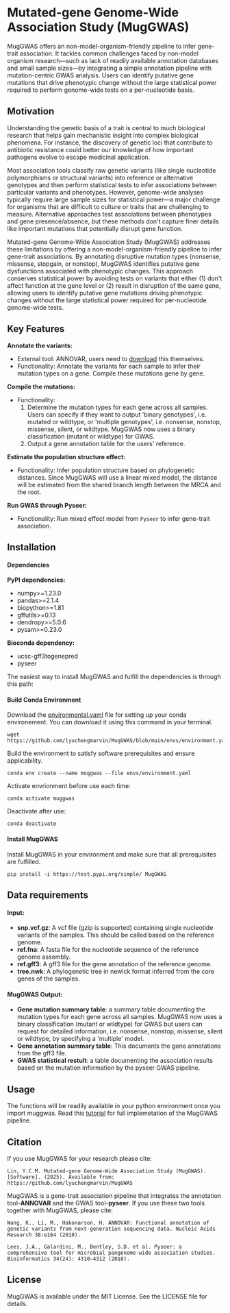 # **Mutated-gene Genome-Wide Association Study (MugGWAS)**

MugGWAS offers an non-model-organism-friendly pipeline to infer gene-trait association. It tackles common challenges faced by non-model organism research—such as lack of readily available annotation databases and small sample sizes—by integrating a simple annotation pipeline with mutation-centric GWAS analysis. Users can identify putative gene mutations that drive phenotypic change without the large statistical power required to perform genome-wide tests on a per-nucleotide basis.

## Motivation

Understanding the genetic basis of a trait is central to much biological research that helps gain mechanistic insight into complex biological phenomena. For instance, the discovery of genetic loci that contribute to antibiotic resistance could better our knowledge of how important pathogens evolve to escape medicinal application. 

Most association tools classify raw genetic variants (like single nucleotide polymorphisms or structural variants) into reference or alternative genotypes and then perform statistical tests to infer associations between particular variants and phenotypes. However, genome-wide analyses typically require large sample sizes for statistical power—a major challenge for organisms that are difficult to culture or traits that are challenging to measure. Alternative approaches test associations between phenotypes and gene presence/absence, but these methods don't capture finer details like important mutations that potentially disrupt gene function.

Mutated-gene Genome-Wide Association Study (MugGWAS) addresses these limitations by offering a non-model-organism-friendly pipeline to infer gene-trait associations. By annotating disruptive mutation types (nonsense, missense, stopgain, or nonstop), MugGWAS identifies putative gene dysfunctions associated with phenotypic changes. This approach conserves statistical power by avoiding tests on variants that either (1) don't affect function at the gene level or (2) result in disruption of the same gene, allowing users to identify putative gene mutations driving phenotypic changes without the large statistical power required for per-nucleotide genome-wide tests.

## Key Features

**Annotate the variants:**
- External tool: ANNOVAR, users need to [download](https://annovar.openbioinformatics.org/en/latest/user-guide/download/) this themselves.
- Functionality: Annotate the variants for each sample to infer their mutation types on a gene. Compile these mutations gene by gene.

**Compile the mutations:**
- Functionality: 
  1. Determine the mutation types for each gene across all samples. Users can specify if they want to output 'binary genotypes', i.e. mutated or wildtype, or 'multiple genotypes', i.e. nonsense, nonstop, missense, silent, or wildtype. MugGWAS now uses a binary classification (mutant or wildtype) for GWAS.
  2. Output a gene annotation table for the users' reference.

**Estimate the population structure effect:**
- Functionality: Infer population structure based on phylogenetic distances. Since MugGWAS will use a linear mixed model, the distance will be estimated from the shared branch length between the MRCA and the root.

**Run GWAS through Pyseer:**
- Functionality: Run mixed effect model from `Pyseer` to infer gene-trait association.

## Installation

#### Dependencies
**PyPI dependencies:**
- numpy>=1.23.0
- pandas>=2.1.4
- biopython>=1.81
- gffutils>=0.13
- dendropy>=5.0.6
- pysam>=0.23.0

**Bioconda dependency:**
- ucsc-gff3togenepred
- pyseer

The easiest way to install MugGWAS and fulfill the dependencies is through this path:

#### Build Conda Environment

Download the [environmental.yaml](https://github.com/lyuchengmarvin/MugGWAS/blob/main/envs/environment.yaml) file for setting up your conda environement. You can download it using this command in your terminal.

```{command line}
wget https://github.com/lyuchengmarvin/MugGWAS/blob/main/envs/environment.yaml 
```

Build the environment to satisfy software prerequisites and ensure applicability.

```{command line}
conda env create --name muggwas --file envs/environment.yaml
```

Activate envrionment before use each time:

```{command line}
conda activate muggwas
```

Deactivate after use:

```{command line}
conda deactivate
```

#### Install MugGWAS

Install MugGWAS in your environment and make sure that all prerequisites are fulfilled.

```{command line}
pip install -i https://test.pypi.org/simple/ MugGWAS
```

## Data requirements

#### Input:
  - **snp.vcf.gz**: A vcf file (gzip is supported) containing single nucleotide variants of the samples. This should be called based on the reference genome.
  - **ref.fna**: A fasta file for the nucleotide sequence of the reference genome assembly.
  - **ref.gff3**: A gff3 file for the gene annotation of the reference genome.
  - **tree.nwk**: A phylogenetic tree in newick format inferred from the core genes of the samples.

#### MugGWAS Output:
  - **Gene mutation summary table**: a summary table documenting the mutation types for each gene across all samples. MugGWAS now uses a binary classification (mutant or wildtype) for GWAS but users can request for detailed information, i.e. nonsense, nonstop, missense, silent or wildtype, by specifying a 'multiple' model.
  - **Gene annotation summary table**: This documents the gene annotations from the gff3 file.
  - **GWAS statistical restult**: a table documenting the association results based on the mutation information by the pyseer GWAS pipeline.

## Usage

The functions will be readily available in your python environment once you import muggwas. Read this [tutorial](https://github.com/lyuchengmarvin/MugGWAS/blob/main/tutorials/tutorial.ipynb) for full implemetation of the MugGWAS pipeline.


## Citation

If you use MugGWAS for your research please cite:

```
Lin, Y.C.M. Mutated-gene Genome-Wide Association Study (MugGWAS). [Software]. (2025). Available from: https://github.com/lyuchengmarvin/MugGWAS
```

MugGWAS is a gene-trait association pipeline that integrates the annotation tool-**ANNOVAR** and the GWAS tool-**pyseer**. If you use these two tools together with MugGWAS, please cite:

```
Wang, K., Li, M., Hakonarson, H. ANNOVAR: Functional annotation of genetic variants from next-generation sequencing data. Nucleic Acids Research 38:e164 (2010).

Lees, J.A., Galardini, M., Bentley, S.D. et al. Pyseer: a comprehensive tool for microbial pangenome-wide association studies. Bioinformatics 34(24): 4310–4312 (2018).
```
## License

MugGWAS is available under the MIT License. See the LICENSE file for details.
